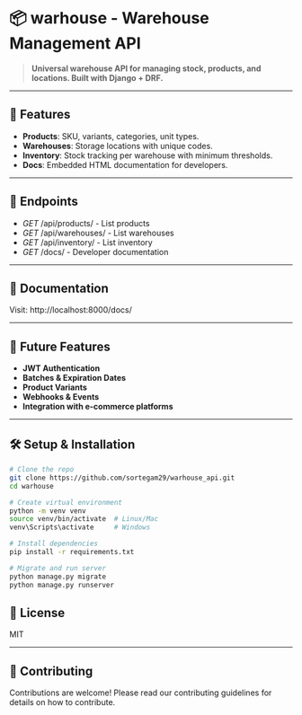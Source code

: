 # 📦 warhouse - Warehouse Management API

> **Universal warehouse API for managing stock, products, and locations. Built with Django + DRF.**

---

## 🧱 Features

- **Products**: SKU, variants, categories, unit types.
- **Warehouses**: Storage locations with unique codes.
- **Inventory**: Stock tracking per warehouse with minimum thresholds.
- **Docs**: Embedded HTML documentation for developers.

---

## 📡 Endpoints
- *GET* /api/products/ - List products
- *GET* /api/warehouses/ - List warehouses
- *GET* /api/inventory/ - List inventory
- *GET* /docs/ - Developer documentation

---

## 📝 Documentation
Visit: http://localhost:8000/docs/

---

## 🚀 Future Features
- **JWT Authentication**
- **Batches & Expiration Dates**
- **Product Variants**
- **Webhooks & Events**
- **Integration with e-commerce platforms**

---

## 🛠️ Setup & Installation

```bash
# Clone the repo
git clone https://github.com/sortegam29/warhouse_api.git 
cd warhouse

# Create virtual environment
python -m venv venv
source venv/bin/activate  # Linux/Mac
venv\Scripts\activate     # Windows

# Install dependencies
pip install -r requirements.txt

# Migrate and run server
python manage.py migrate
python manage.py runserver

```
## 📜 License
MIT

---

## 📌 Contributing
Contributions are welcome! Please read our contributing guidelines for details on how to contribute.
